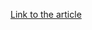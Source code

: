 [Link to the article](https://oddvar.moe/2018/04/11/putting-data-in-alternate-data-streams-and-how-to-execute-it-part-2/)
